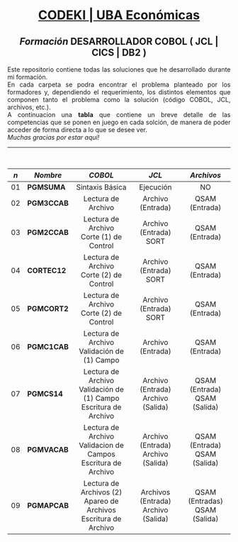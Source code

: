 <div style="text-align:center">
<h1><a href="https://codeki.com.ar/desarrollador-cobol/" target="_blank">CODEKI | UBA Económicas</a></h1>
<h2><em>Formación</em> DESARROLLADOR COBOL ( JCL | CICS | DB2 )</h2>
</div>
<div style="text-align:justify"><p>Este repositorio contiene todas las soluciones que he desarrollado durante mi formación.<br>En cada carpeta se podra encontrar el problema planteado por los formadores y, dependiendo el requerimiento, los distintos elementos que componen tanto el problema como la solución (código COBOL, JCL, archivos, etc.).
<br>A continuacion una <strong>tabla</strong> que contiene un breve detalle de las competencias que se ponen en juego en cada solción, de manera de poder acceder de forma directa a lo que se desee ver.<br><em>Muchas gracias por estar aquí!</em></p></div>

<hr>
<br>

| <em>n</em>| <em>Nombre</em>| <em>COBOL</em>| <em>JCL</em>| <em>Archivos</em>|
| -----| -------------      |:-------------:|:-------------:|:-------------:|
|01| <strong>PGMSUMA</strong> |Sintaxis Básica|Ejecución|NO|
|02| <strong>PGM3CCAB</strong> |Lectura de Archivo|Archivo (Entrada)|QSAM (Entrada)|
|03| <strong>PGM2CCAB</strong> |Lectura de Archivo <br> Corte (1) de Control|Archivo (Entrada) <br> SORT|QSAM (Entrada)|
|04| <strong>CORTEC12</strong> |Lectura de Archivo <br> Corte (2) de Control|Archivo (Entrada) <br> SORT|QSAM (Entrada)|
|05| <strong>PGMCORT2</strong> |Lectura de Archivo <br> Corte (2) de Control|Archivo (Entrada) <br> SORT|QSAM (Entrada)|
|06| <strong>PGMC1CAB</strong> |Lectura de Archivo <br> Validación de (1) Campo|Archivo (Entrada)|QSAM (Entrada)|
|07| <strong>PGMCS14</strong> |Lectura de Archivo <br> Validación de (1) Campo <br> Escritura de Archivo|Archivo (Entrada) <br> Archivo (Salida)|QSAM (Entrada) <br> QSAM (Salida)|
|08| <strong>PGMVACAB</strong> |Lectura de Archivo <br> Validacion de Campos <br> Escritura de Archivo|Archivo (Entrada) <br> Archivo (Salida)|QSAM (Entrada) <br> QSAM (Salida)|
|09| <strong>PGMAPCAB</strong> |Lectura de Archivos (2) <br> Apareo de Archivos <br> Escritura de Archivo|Archivos (Entrada) <br> Archivo (Salida)|QSAM (Entradas) <br> QSAM (Salida)|
